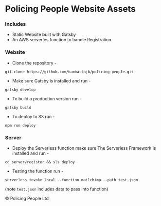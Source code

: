 # Policing People Website Assets

### Includes
- Static Website built with Gatsby
- An AWS serverles function to handle Registration

### Website
- Clone the repository - 

`git clone https://github.com/bambattajb/policing-people.git`

- Make sure Gatsby is installed and run - 

`gatsby develop`

- To build a production version run - 

`gatsby build`

- To deploy to S3 run - 

`npm run deploy`

### Server
- Deploy the Serverless function make sure The Serverless Framework is installed and run - 

`cd server/register && sls deploy`

- Testing the function run -  

`serverless invoke local --function mailchimp --path test.json`

(note `test.json` includes data to pass into function)


&copy; Policing People Ltd